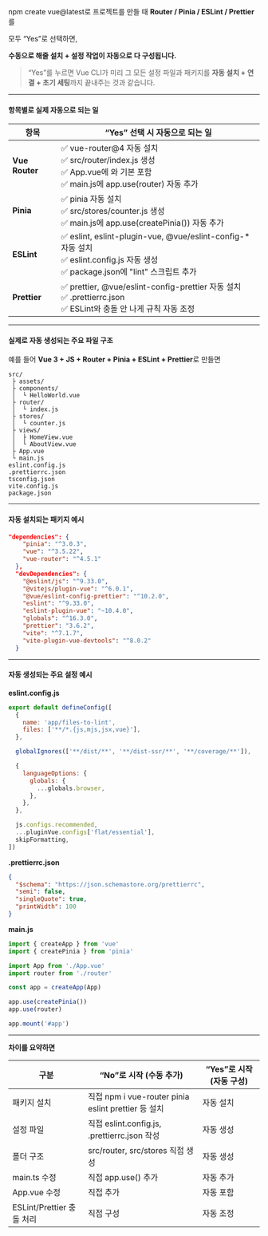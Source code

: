 npm create vue@latest로 프로젝트를 만들 때 **Router / Pinia / ESLint / Prettier**를

모두 “Yes”로 선택하면,

**수동으로 해줄 설치 + 설정 작업이 자동으로 다 구성됩니다.**

> “Yes”를 누르면 Vue CLI가 미리 그 모든 설정 파일과 패키지를 **자동 설치 + 연결 + 초기 세팅**까지 끝내주는 것과 같습니다.

---

#### 항목별로 실제 자동으로 되는 일

|**항목**| **“Yes” 선택 시 자동으로 되는 일**                                                                                                                   |
|---|--------------------------------------------------------------------------------------------------------------------------------------------|
|**Vue Router**| ✅ vue-router@4 자동 설치<br/>✅ src/router/index.js 생성<br/>✅ App.vue에 <router-view />와 <router-link> 기본 포함<br/>✅ main.js에 app.use(router) 자동 추가 |
|**Pinia**| ✅ pinia 자동 설치<br/>✅ src/stores/counter.js 생성<br/>✅ main.js에 app.use(createPinia()) 자동 추가                                                   |
|**ESLint**| ✅ eslint, eslint-plugin-vue, @vue/eslint-config-* 자동 설치<br/>✅ eslint.config.js 자동 생성<br/>✅ package.json에 "lint" 스크립트 추가 |
|**Prettier**| ✅ prettier, @vue/eslint-config-prettier 자동 설치<br/>✅ .prettierrc.json<br/>✅ ESLint와 충돌 안 나게 규칙 자동 조정                                        |

---

#### 실제로 자동 생성되는 주요 파일 구조

예를 들어 **Vue 3 + JS + Router + Pinia + ESLint + Prettier**로 만들면

```
src/
 ├ assets/
 ├ components/
 │  └ HelloWorld.vue
 ├ router/
 │  └ index.js
 ├ stores/
 │  └ counter.js
 ├ views/
 │  ├ HomeView.vue
 │  └ AboutView.vue
 ├ App.vue
 └ main.js
eslint.config.js
.prettierrc.json
tsconfig.json
vite.config.js
package.json
```

---

#### 자동 설치되는 패키지 예시

```json
"dependencies": {
    "pinia": "^3.0.3",
    "vue": "^3.5.22",
    "vue-router": "^4.5.1"
  },
  "devDependencies": {
    "@eslint/js": "^9.33.0",
    "@vitejs/plugin-vue": "^6.0.1",
    "@vue/eslint-config-prettier": "^10.2.0",
    "eslint": "^9.33.0",
    "eslint-plugin-vue": "~10.4.0",
    "globals": "^16.3.0",
    "prettier": "3.6.2",
    "vite": "^7.1.7",
    "vite-plugin-vue-devtools": "^8.0.2"
  }
```

---

#### 자동 생성되는 주요 설정 예시

**eslint.config.js**

```javascript
export default defineConfig([
  {
    name: 'app/files-to-lint',
    files: ['**/*.{js,mjs,jsx,vue}'],
  },

  globalIgnores(['**/dist/**', '**/dist-ssr/**', '**/coverage/**']),

  {
    languageOptions: {
      globals: {
        ...globals.browser,
      },
    },
  },

  js.configs.recommended,
  ...pluginVue.configs['flat/essential'],
  skipFormatting,
])

```

**.prettierrc.json**

```json
{
  "$schema": "https://json.schemastore.org/prettierrc",
  "semi": false,
  "singleQuote": true,
  "printWidth": 100
}
```

**main.js**

```javascript
import { createApp } from 'vue'
import { createPinia } from 'pinia'

import App from './App.vue'
import router from './router'

const app = createApp(App)

app.use(createPinia())
app.use(router)

app.mount('#app')
```

---

**차이를 요약하면**

|**구분**| **“No”로 시작 (수동 추가)**                           |**“Yes”로 시작 (자동 구성)**|
|---|------------------------------------------------|---|
|패키지 설치| 직접 npm i vue-router pinia eslint prettier 등 설치 |자동 설치|
|설정 파일| 직접 eslint.config.js, .prettierrc.json 작성       |자동 생성|
|폴더 구조| src/router, src/stores 직접 생성                   |자동 생성|
|main.ts 수정| 직접 app.use() 추가                                |자동 추가|
|App.vue 수정| 직접 <router-view /> 추가                          |자동 포함|
|ESLint/Prettier 충돌 처리| 직접 구성                                          |자동 조정|
